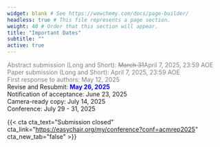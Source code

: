 ```yaml
---
widget: blank # See https://wowchemy.com/docs/page-builder/
headless: true # This file represents a page section.
weight: 40 # Order that this section will appear.
title: "Important Dates"
subtitle: ""
active: true
---
```


<span style=color:grey>Abstract submission (Long and Short): <s>March 31</s>April 7, 2025, 23:59 AOE</span>  
<span style=color:grey>Paper submission (Long and Short): April 7, 2025, 23:59 AOE</span>  
<span style=color:grey>First response to authors: May 12, 2025</span>  
Revise and Resubmit: <span style=color:blue;font-weight:bold>May 26, 2025</span>  
Notification of acceptance: June 23, 2025  
Camera-ready copy: July 14, 2025  
Conference:  July 29 - 31, 2025  

{{< cta cta_text="Submission closed" cta_link="https://easychair.org/my/conference?conf=acmrep2025" cta_new_tab="false" >}}
